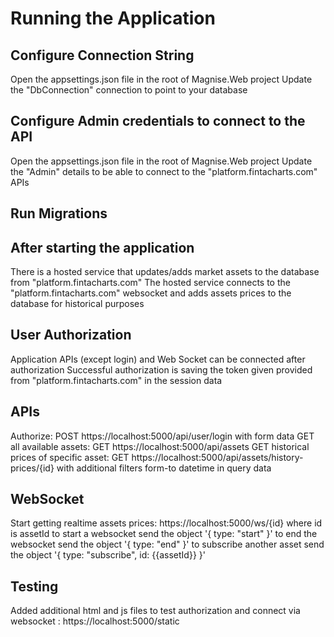 # Running the Application

## Configure Connection String
Open the appsettings.json file in the root of Magnise.Web project
Update the "DbConnection" connection to point to your database

## Configure Admin credentials to connect to the API
Open the appsettings.json file in the root of Magnise.Web project
Update the "Admin" details to be able to connect to the "platform.fintacharts.com" APIs

## Run Migrations

## After starting the application
There is a hosted service that updates/adds market assets to the database from "platform.fintacharts.com"
The hosted service connects to the "platform.fintacharts.com" websocket and adds assets prices to the database for historical purposes

## User Authorization
Application APIs (except login) and Web Socket can be connected after authorization
Successful authorization is saving the token given provided from "platform.fintacharts.com" in the session data

## APIs
Authorize: POST https://localhost:5000/api/user/login with form data
GET all available assets: GET https://localhost:5000/api/assets
GET historical prices of specific asset: GET https://localhost:5000/api/assets/history-prices/{id} with additional filters form-to datetime in query data

## WebSocket
Start getting realtime assets prices: https://localhost:5000/ws/{id} where id is assetId
to start a websocket send the object '{ type: "start" }'
to end the websocket send the object '{ type: "end" }'
to subscribe another asset send the object '{ type: "subscribe", id: {{assetId}} }'

## Testing
Added additional html and js files to test authorization and connect via websocket : https://localhost:5000/static